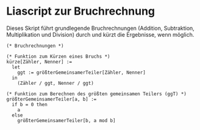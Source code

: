 # Liascript zur Bruchrechnung

Dieses Skript führt grundlegende Bruchrechnungen (Addition, Subtraktion, Multiplikation und Division) durch und kürzt die Ergebnisse, wenn möglich.

```liascript
(* Bruchrechnungen *)

(* Funktion zum Kürzen eines Bruchs *)
kürze[Zähler, Nenner] :=
  let
    ggt := größterGemeinsamerTeiler[Zähler, Nenner]
  in
    (Zähler / ggt, Nenner / ggt)

(* Funktion zum Berechnen des größten gemeinsamen Teilers (ggT) *)
größterGemeinsamerTeiler[a, b] :=
  if b = 0 then
    a
  else
    größterGemeinsamerTeiler[b, a mod b]
